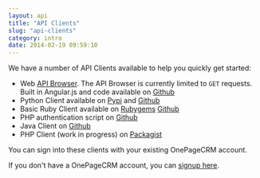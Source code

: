 ```yaml
---
layout: api
title: "API Clients"
slug: "api-clients"
category: intro
date: 2014-02-19 09:59:10
---
```


We have a number of API Clients available to help you quickly get started:

* Web [API Browser](api_browser). The API Browser is currently limited to `GET` requests. Built in Angular.js and code available on [Github][3]
* Python Client available on [Pypi][1] and [Github][2]
* Basic Ruby Client available on [Rubygems][4] [Github][5]
* PHP authentication script on [Github][6]
* Java Client on [Github][7]
* PHP Client (work in progress) on [Packagist][8]

You can sign into these clients with your existing OnePageCRM account.

If you don't have a OnePageCRM account, you can [signup here](https://app.onepagecrm.com/register).

  [1]: https://pypi.python.org/pypi/onepagecrm/0.1.0
  [2]: https://github.com/OnePageCRM/python_client
  [3]: https://github.com/OnePageCRM/OnePageCRM.github.io/tree/master/api_browser
  [4]: https://rubygems.org/gems/onepagecrm
  [5]: https://github.com/OnePageCRM/onepagecrm-gem
  [6]: https://github.com/OnePageCRM/php-sample
  [7]: https://github.com/OnePageCRM/java-wrapper
  [8]: https://packagist.org/packages/zipoking/onepagecrm-php-client
